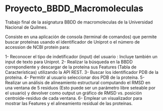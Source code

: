 # Proyecto_BBDD_Macromoleculas

Trabajo final de la asignatura BBDD de macromoleculas de la Universidad Nacional de Quilmes.

Consiste en una aplicación de consola (terminal de comandos) que permite buscar proteínas usando el identificador de Uniprot o el número de accession de NCBI protein para:

1- Reconocer el tipo de indetificador (input) del usuario : Incluye también un input de texto para Uniprot.
2- Realizar la búsqueda en la BBDD correpondiente y descargar de la proteína sus Features (Tabla de Características) utilizando la API REST.
3- Buscar los identificador PDB de la proteína. 
4- Permitir al usuario seleccionar dos PDB de la proteína.
5- Realizar un análisis de alineamiento estructural computando el RMSD en una ventana de 5 residuos (Esto puede ser un parámetro libre seteable por el usuario) y devolver como output un gráfico de RMSD vs. posición centroide-residuo de cada ventana.
6- Emplear un visualizador para mostrar las Features y el alineamiento residual de las proteínas.
